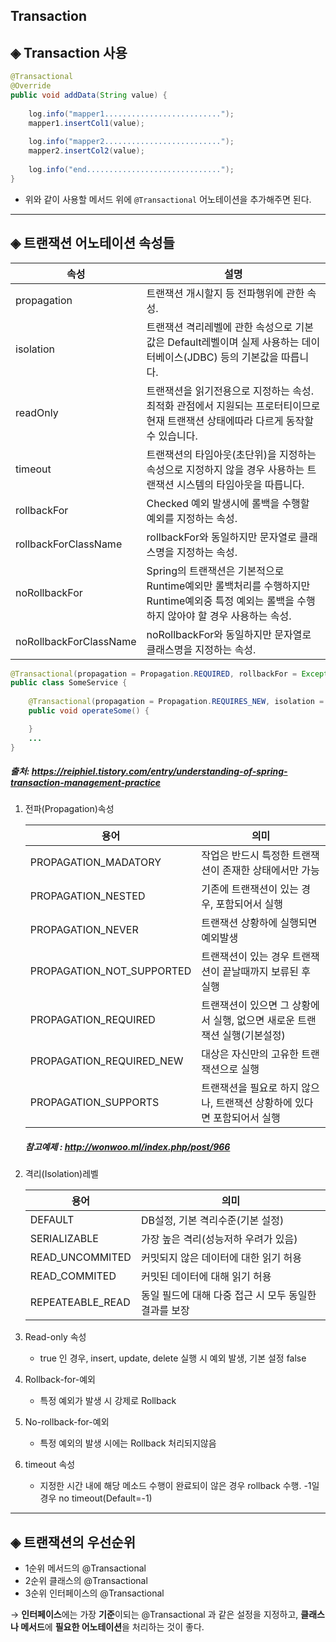 
Transaction
-----------

## ◈ Transaction 사용

```java
@Transactional
@Override
public void addData(String value) {
    
    log.info("mapper1..........................");
    mapper1.insertCol1(value);
    
    log.info("mapper2..........................");
    mapper2.insertCol2(value);
    
    log.info("end..............................");
}
```
* 위와 같이 사용할 메서드 위에 ```@Transactional``` 어노테이션을 추가해주면 된다. 

<hr>

## ◈ 트랜잭션 어노테이션 속성들

|속성                   | 설명	 
|-----------------------|----------------------
|propagation            |트랜잭션 개시할지 등 전파행위에 관한 속성. 
|isolation              |트랜잭션 격리레벨에 관한 속성으로 기본값은 Default레벨이며 실제 사용하는 데이터베이스(JDBC) 등의 기본값을 따릅니다. 
|readOnly               |트랜잭션을 읽기전용으로 지정하는 속성. 최적화 관점에서 지원되는 프로터티이므로 현재 트랜잭션 상태에따라 다르게 동작할 수 있습니다. 
|timeout                |트랜잭션의 타임아웃(초단위)을 지정하는 속성으로 지정하지 않을 경우 사용하는 트랜잭션 시스템의 타임아웃을 따릅니다. 
|rollbackFor           |Checked 예외 발생시에 롤백을 수행할 예외를 지정하는 속성.   
|rollbackForClassName   |rollbackFor와 동일하지만 문자열로 클래스명을 지정하는 속성.    
|noRollbackFor          |Spring의 트랜잭션은 기본적으로 Runtime예외만 롤백처리를 수행하지만 Runtime예외중 특정 예외는 롤백을 수행하지 않아야 할 경우 사용하는 속성.   
|noRollbackForClassName |noRollbackFor와 동일하지만 문자열로 클래스명을 지정하는 속성.

```java
@Transactional(propagation = Propagation.REQUIRED, rollbackFor = Exception.class) 
public class SomeService { 
    
    @Transactional(propagation = Propagation.REQUIRES_NEW, isolation = Isolation.DEFAULT, timeout = 10) 
    public void operateSome() {

    } 
    ... 
}
```
##### 출처: https://reiphiel.tistory.com/entry/understanding-of-spring-transaction-management-practice 

1. 전파(Propagation)속성   

    |용어                   | 의미	 
    |-----------------------|----------------------
    |PROPAGATION_MADATORY   | 작업은 반드시 특정한 트랜잭션이 존재한 상태에서만 가능 
    |PROPAGATION_NESTED     | 기존에 트랜잭션이 있는 경우, 포함되어서 실행
    |PROPAGATION_NEVER	    | 트랜잭션 상황하에 실행되면 예외발생
    |PROPAGATION_NOT_SUPPORTED | 트랜잭션이 있는 경우 트랜잭션이 끝날때까지 보류된 후 실행
    |PROPAGATION_REQUIRED   | 트랜잭션이 있으면 그 상황에서 실행, 없으면 새로운 트랜잭션 실행(기본설정)
    |PROPAGATION_REQUIRED_NEW | 대상은 자신만의 고유한 트랜잭션으로 실행
    |PROPAGATION_SUPPORTS   | 트랜잭션을 필요로 하지 않으나, 트랜잭션 상황하에 있다면 포함되어서 실행

    ##### 참고예제 : http://wonwoo.ml/index.php/post/966

2. 격리(Isolation)레벨

    |용어                  | 의미	 
    |----------------------|----------------------
    |DEFAULT               | DB설정, 기본 격리수준(기본 설정)
    |SERIALIZABLE          | 가장 높은 격리(성능저하 우려가 있음)
    |READ_UNCOMMITED       | 커밋되지 않은 데이터에 대한 읽기 허용
    |READ_COMMITED         | 커밋된 데이터에 대해 읽기 허용
    |REPEATEABLE_READ      | 동일 필드에 대해 다중 접근 시 모두 동일한 결과를 보장

3. Read-only 속성
    * true 인 경우, insert, update, delete 실행 시 예외 발생, 기본 설정 false

4. Rollback-for-예외
    * 특정 예외가 발생 시 강제로 Rollback

5. No-rollback-for-예외
    * 특정 예외의 발생 시에는 Rollback 처리되지않음

6. timeout 속성
    * 지정한 시간 내에 해당 메소드 수행이 완료되이 않은 경우 rollback 수행. -1일 경우 no timeout(Default=-1)


<hr>

## ◈ 트랜잭션의 우선순위

* 1순위 메서드의 @Transactional
* 2순위 클래스의 @Transactional
* 3순위  인터페이스의 @Transactional

→ **인터페이스**에는 가장 **기준**이되는 @Transactional 과 같은 설정을 지정하고, **클래스나 메서드**에 **필요한 어노테이션**을 처리하는 것이 좋다. 
